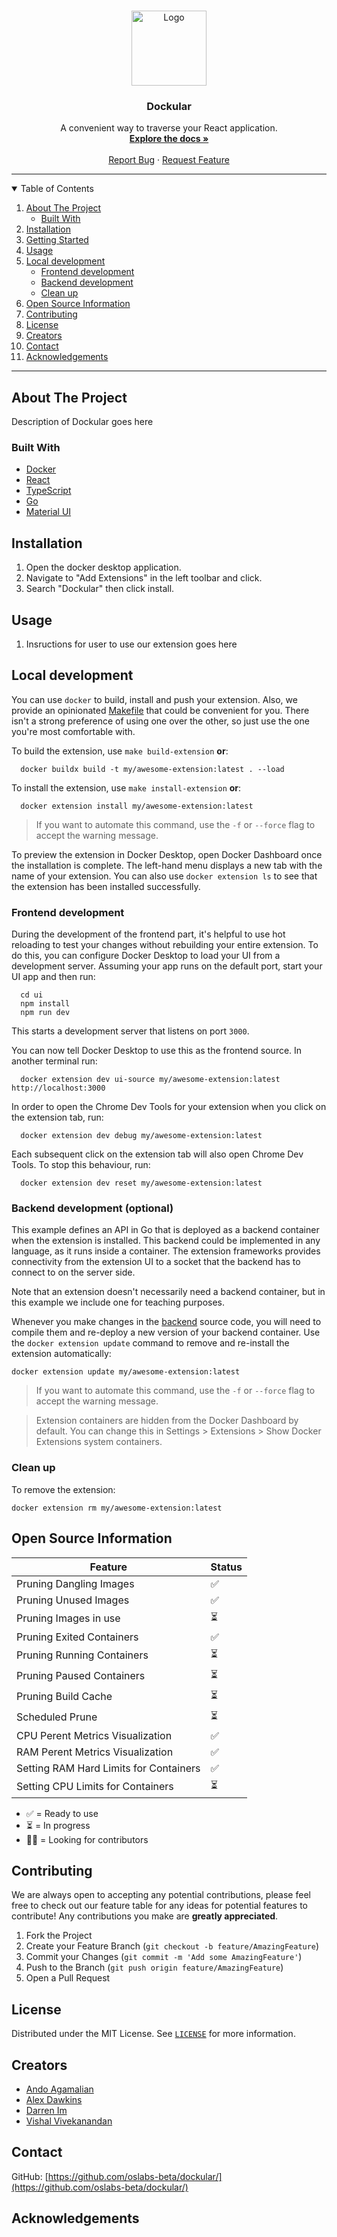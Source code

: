 
<!-- PUT PROJECT'S LOGO ONCE DEV IS MERGED TO MAIN! -->

<br />
<p align="center">
  <a href="https://github.com/oslabs-beta/sapling">
    <img src="PATH TO LOGO" alt="Logo" height="120">
  </a>

  <h3 align="center">Dockular</h3>

  <p align="center">
    A convenient way to traverse your React application.
    <br />
    <a href="https://github.com/oslabs-beta/sapling"><strong>Explore the docs »</strong></a>
    <br />
    <br />
    <a href="https://github.com/oslabs-beta/sapling/issues">Report Bug</a>
    ·
    <a href="https://github.com/oslabs-beta/sapling/issues">Request Feature</a>
  </p>
</p>

<hr>

<!-- TABLE OF CONTENTS -->
<details open="open">
  <summary>Table of Contents</summary>
  <ol>
    <li>
      <a href="#about-the-project">About The Project</a>
      <ul>
        <li><a href="#built-with">Built With</a></li>
      </ul>
    </li>
    <li><a href="#installation">Installation</a></li>
    <li>
      <a href="#getting-started">Getting Started</a></li>
    <li><a href="#usage">Usage</a></li>
    <li><a href="#local-development">Local development</a>
      <ul>
        <li><a href="#frontend-development">Frontend development</a></li>
      </ul>
      <ul>
        <li><a href="#backend-development">Backend development</a></li>
      </ul>
      <ul>
        <li><a href="#clean-up">Clean up</a></li>
      </ul>
    </li>
    <li><a href="#open-source-information">Open Source Information</a></li>
    <li><a href="#contributing">Contributing</a></li>
    <li><a href="#license">License</a></li>
    <li><a href="#creators">Creators</a></li>
    <li><a href="#contact">Contact</a></li>
    <li><a href="#acknowledgements">Acknowledgements</a></li>
  </ol>
</details>
<hr>


## About The Project
Description of Dockular goes here

### Built With
* [Docker](https://www.docker.com/)
* [React](https://reactjs.org/)
* [TypeScript](https://www.typescriptlang.org/)
* [Go](https://go.dev/)
* [Material UI](https://mui.com/)



## Installation
1. Open the docker desktop application.
2. Navigate to "Add Extensions" in the left toolbar and click.
3. Search "Dockular" then click install. 



## Usage

1. Insructions for user to use our extension goes here



## Local development

You can use `docker` to build, install and push your extension. Also, we provide an opinionated [Makefile](Makefile) that could be convenient for you. There isn't a strong preference of using one over the other, so just use the one you're most comfortable with.

To build the extension, use `make build-extension` **or**:

```shell
  docker buildx build -t my/awesome-extension:latest . --load
```

To install the extension, use `make install-extension` **or**:

```shell
  docker extension install my/awesome-extension:latest
```

> If you want to automate this command, use the `-f` or `--force` flag to accept the warning message.

To preview the extension in Docker Desktop, open Docker Dashboard once the installation is complete. The left-hand menu displays a new tab with the name of your extension. You can also use `docker extension ls` to see that the extension has been installed successfully.



### Frontend development

During the development of the frontend part, it's helpful to use hot reloading to test your changes without rebuilding your entire extension. To do this, you can configure Docker Desktop to load your UI from a development server.
Assuming your app runs on the default port, start your UI app and then run:

```shell
  cd ui
  npm install
  npm run dev
```

This starts a development server that listens on port `3000`.

You can now tell Docker Desktop to use this as the frontend source. In another terminal run:

```shell
  docker extension dev ui-source my/awesome-extension:latest http://localhost:3000
```

In order to open the Chrome Dev Tools for your extension when you click on the extension tab, run:

```shell
  docker extension dev debug my/awesome-extension:latest
```

Each subsequent click on the extension tab will also open Chrome Dev Tools. To stop this behaviour, run:

```shell
  docker extension dev reset my/awesome-extension:latest
```



### Backend development (optional)

This example defines an API in Go that is deployed as a backend container when the extension is installed. This backend could be implemented in any language, as it runs inside a container. The extension frameworks provides connectivity from the extension UI to a socket that the backend has to connect to on the server side.

Note that an extension doesn't necessarily need a backend container, but in this example we include one for teaching purposes.

Whenever you make changes in the [backend](./backend) source code, you will need to compile them and re-deploy a new version of your backend container.
Use the `docker extension update` command to remove and re-install the extension automatically:

```shell
docker extension update my/awesome-extension:latest
```

> If you want to automate this command, use the `-f` or `--force` flag to accept the warning message.

> Extension containers are hidden from the Docker Dashboard by default. You can change this in Settings > Extensions > Show Docker Extensions system containers.




### Clean up

To remove the extension:

```shell
docker extension rm my/awesome-extension:latest
```



## Open Source Information

| Feature                                                                               | Status    |
|---------------------------------------------------------------------------------------|-----------|
| Pruning Dangling Images                                             | ✅        |
| Pruning Unused Images                                             | ✅        |
| Pruning Images in use                                             | ⏳        |
| Pruning Exited Containers                                             | ✅        |
| Pruning Running Containers       | ⏳        |
| Pruning Paused Containers                                                                         | ⏳        |
| Pruning Build Cache                                                                         | ⏳        |
| Scheduled Prune                                                                         | ⏳        |
| CPU Perent Metrics Visualization                                                                 | ✅        |
| RAM Perent Metrics Visualization                                                                         | ✅        |
| Setting RAM Hard Limits for Containers                                                             | ✅         |
| Setting CPU Limits for Containers                                         | ⏳        |


- ✅ = Ready to use
- ⏳ = In progress
- 🙏🏻 = Looking for contributors



## Contributing

We are always open to accepting any potential contributions, please feel free to check out our feature table for any ideas for potential features to contribute! Any contributions you make are **greatly appreciated**.

1. Fork the Project
2. Create your Feature Branch (`git checkout -b feature/AmazingFeature`)
3. Commit your Changes (`git commit -m 'Add some AmazingFeature'`)
4. Push to the Branch (`git push origin feature/AmazingFeature`)
5. Open a Pull Request


## License

Distributed under the MIT License. See [`LICENSE`](https://github.com/oslabs-beta/dockular/blob/main/LICENSE.md) for more information.

## Creators

* [Ando Agamalian](https://github.com/letscode94)
* [Alex Dawkins](https://github.com/aDawKN)
* [Darren Im](https://github.com/imdarren93)
* [Vishal Vivekanandan](https://github.com/vishalVivekanandan)


## Contact
GitHub: [https://github.com/oslabs-beta/dockular/](https://github.com/oslabs-beta/dockular/)

## Acknowledgements
